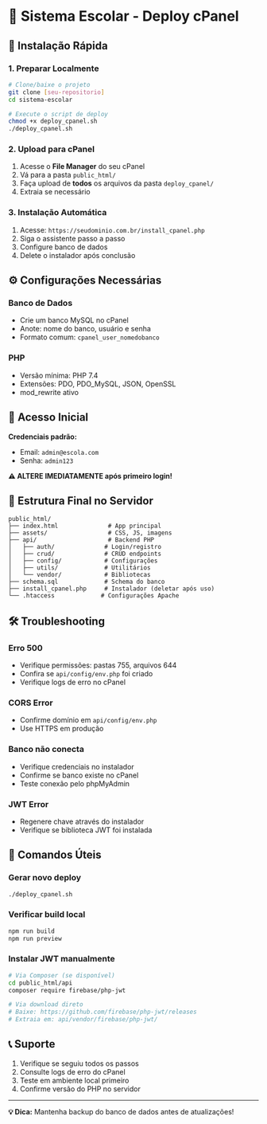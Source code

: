 # 🏫 Sistema Escolar - Deploy cPanel

## 🚀 Instalação Rápida

### 1. Preparar Localmente
```bash
# Clone/baixe o projeto
git clone [seu-repositorio]
cd sistema-escolar

# Execute o script de deploy
chmod +x deploy_cpanel.sh
./deploy_cpanel.sh
```

### 2. Upload para cPanel
1. Acesse o **File Manager** do seu cPanel
2. Vá para a pasta `public_html/`
3. Faça upload de **todos** os arquivos da pasta `deploy_cpanel/`
4. Extraia se necessário

### 3. Instalação Automática
1. Acesse: `https://seudominio.com.br/install_cpanel.php`
2. Siga o assistente passo a passo
3. Configure banco de dados
4. Delete o instalador após conclusão

## ⚙️ Configurações Necessárias

### Banco de Dados
- Crie um banco MySQL no cPanel
- Anote: nome do banco, usuário e senha
- Formato comum: `cpanel_user_nomedobanco`

### PHP
- Versão mínima: PHP 7.4
- Extensões: PDO, PDO_MySQL, JSON, OpenSSL
- mod_rewrite ativo

## 🔐 Acesso Inicial

**Credenciais padrão:**
- Email: `admin@escola.com`
- Senha: `admin123`

**⚠️ ALTERE IMEDIATAMENTE após primeiro login!**

## 📁 Estrutura Final no Servidor

```
public_html/
├── index.html              # App principal
├── assets/                 # CSS, JS, imagens
├── api/                    # Backend PHP
│   ├── auth/              # Login/registro
│   ├── crud/              # CRUD endpoints
│   ├── config/            # Configurações
│   ├── utils/             # Utilitários
│   └── vendor/            # Bibliotecas
├── schema.sql             # Schema do banco
├── install_cpanel.php     # Instalador (deletar após uso)
└── .htaccess             # Configurações Apache
```

## 🛠️ Troubleshooting

### Erro 500
- Verifique permissões: pastas 755, arquivos 644
- Confira se `api/config/env.php` foi criado
- Verifique logs de erro no cPanel

### CORS Error
- Confirme domínio em `api/config/env.php`
- Use HTTPS em produção

### Banco não conecta
- Verifique credenciais no instalador
- Confirme se banco existe no cPanel
- Teste conexão pelo phpMyAdmin

### JWT Error
- Regenere chave através do instalador
- Verifique se biblioteca JWT foi instalada

## 🔧 Comandos Úteis

### Gerar novo deploy
```bash
./deploy_cpanel.sh
```

### Verificar build local
```bash
npm run build
npm run preview
```

### Instalar JWT manualmente
```bash
# Via Composer (se disponível)
cd public_html/api
composer require firebase/php-jwt

# Via download direto
# Baixe: https://github.com/firebase/php-jwt/releases
# Extraia em: api/vendor/firebase/php-jwt/
```

## 📞 Suporte

1. Verifique se seguiu todos os passos
2. Consulte logs de erro do cPanel
3. Teste em ambiente local primeiro
4. Confirme versão do PHP no servidor

---

**💡 Dica:** Mantenha backup do banco de dados antes de atualizações!
